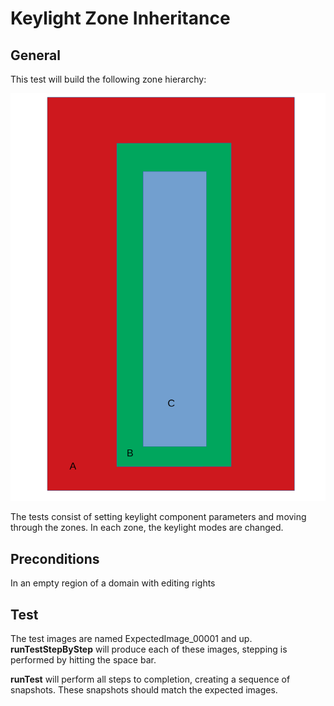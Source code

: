 # Keylight Zone Inheritance
## General
This test will build the following zone hierarchy:

![](./hierarchy.png) 

The tests consist of setting keylight component parameters and moving through the zones.  In each zone, the keylight modes are changed.

## Preconditions
In an empty region of a domain with editing rights
## Test
The test images are named ExpectedImage_00001 and up.
**runTestStepByStep** will produce each of these images, stepping is performed by hitting the space bar.

**runTest** will perform all steps to completion, creating a sequence of snapshots.  These snapshots should match the expected images.

